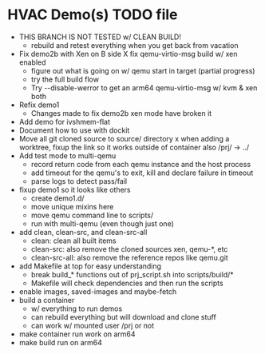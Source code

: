 # HVAC Demo(s) TODO file

* THIS BRANCH IS NOT TESTED w/ CLEAN BUILD!
  * rebuild and retest everything when you get back from vacation
* Fix demo2b with Xen on B side 
    X fix qemu-virtio-msg build w/ xen enabled
    * figure out what is going on w/ qemu start in target (partial progress)
    * try the full build flow
    * Try --disable-werror to get an arm64 qemu-virtio-msg w/ kvm & xen both
* Refix demo1
    * Changes made to fix demo2b xen mode have broken it
* Add demo for ivshmem-flat
* Document how to use with dockit
* Move all git cloned source to source/ directory
    x when adding a worktree, fixup the link so it works outside of container also
	/prj/ -> ../
* Add test mode to multi-qemu
    * record return code from each qemu instance and the host process
    * add timeout for the qemu's to exit, kill and declare failure in timeout
    * parse logs to detect pass/fail
* fixup demo1 so it looks like others
    * create demo1.d/
    * move unique mixins here
    * move qemu command line to scripts/
    * run with multi-qemu (even though just one)
* add clean, clean-src, and clean-src-all
    * clean: clean all built items
    * clean-src: also remove the cloned sources xen, qemu-*, etc
    * clean-src-all: also remove the reference repos like qemu.git
* add Makefile at top for easy understanding
    * break build_* functions out of prj_script.sh into scripts/build/*
    * Makefile will check dependencies and then run the scripts
* enable images, saved-images and maybe-fetch
* build a container
  * w/ everything to run demos
  * can rebuild everything but will download and clone stuff
  * can work w/ mounted user /prj or not
* make container run work on arm64
* make build run on arm64
